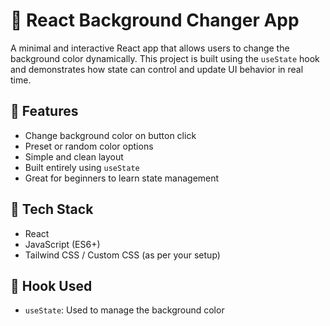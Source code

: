# 🎨 React Background Changer App

A minimal and interactive React app that allows users to change the background color dynamically. This project is built using the `useState` hook and demonstrates how state can control and update UI behavior in real time.

## 🚀 Features

- Change background color on button click
- Preset or random color options
- Simple and clean layout
- Built entirely using `useState`
- Great for beginners to learn state management

## 🧰 Tech Stack

- React
- JavaScript (ES6+)
- Tailwind CSS / Custom CSS (as per your setup)

## 🧠 Hook Used

- `useState`: Used to manage the background color

